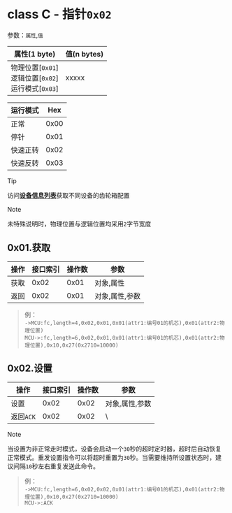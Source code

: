 # class C - 指针`0x02`

参数：`属性`,`值`

| 属性(1 byte)                                             | 值(n bytes) |
| -------------------------------------------------------- | ----------- |
| 物理位置[`0x01`]<br>逻辑位置[`0x02`]<br>运行模式[`0x03`] | xxxxx       |  

| 运行模式 | Hex  |
| -------- | ---- |
| 正常     | 0x00 |
| 停针     | 0x01 |
| 快速正转 | 0x02 |
| 快速反转 | 0x03 |



> [!TIP]
> 访问[**设备信息列表**](docs/classC/devices.md)获取不同设备的齿轮箱配置



> [!NOTE]
> 未特殊说明时，物理位置与逻辑位置均采用`2`字节宽度



## 0x01.获取

| 操作 | 接口索引 | 操作数  | 参数   |
| ---- | ---- | ---- | ---- |
| 获取 | 0x02 | 0x01 | 对象,属性  |
| 返回 | 0x02 | 0x01 | 对象,属性,参数  |

> 例：  
> `->MCU:fc,length=4,0x02,0x01,0x01(attr1:编号01的机芯),0x01(attr2:物理位置)`  
> `MCU->:fc,length=6,0x02,0x01,0x01(attr1:编号01的机芯),0x01(attr2:物理位置),0x10,0x27(0x2710=10000)`  

## 0x02.设置

| 操作 | 接口索引 | 操作数  | 参数   |
| ---- | ---- | ---- | ---- |
| 设置 | 0x02 | 0x02 | 对象,属性,参数  |
| 返回`ACK` | 0x02 | 0x02 | \  |

> [!NOTE]
> 当设置为非正常走时模式，设备会启动一个`30`秒的超时定时器，超时后自动恢复正常模式。重发设置指令可以将超时重置为`30`秒。当需要维持所设置状态时，建议间隔`10`秒左右重复发送此命令。

> 例：  
> `->MCU:fc,length=6,0x02,0x02,0x01(attr1:编号01的机芯),0x01(attr2:物理位置),0x10,0x27(0x2710=10000)`  
> `MCU->:ACK`  
